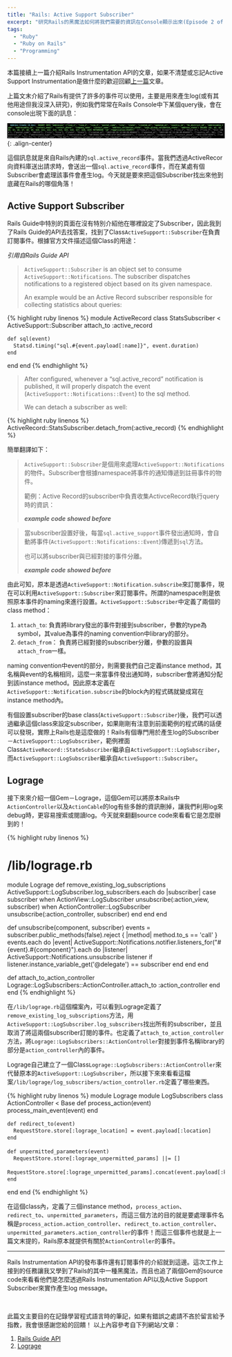 ```yaml
---
title: "Rails: Active Support Subscriber"
excerpt: "研究Rails的黑魔法如何將我們需要的資訊在Console顯示出來(Episode 2 of 2)"
tags:
  - "Ruby"
  - "Ruby on Rails" 
  - "Programming"
---
```


本篇接續上一篇介紹Rails Instrumentation API的文章，如果不清楚或忘記Active Support Instrumentation是做什麼的歡迎回顧[上一篇](https://benwanghsien.github.io/RAILS-Instrumentation/)文章。

上篇文末介紹了Rails有提供了許多的事件可以使用，主要是用來產生log(或有其他用途但我沒深入研究)，例如我們常常在Rails Console中下某個query後，會在console出現下面的訊息：

![sql.active_record事件](/assets/images/article_about/rails_sql_log.png){: .align-center}

這個訊息就是來自Rails內建的`sql.active_record`事件。當我們透過ActiveRecor向資料庫送出請求時，會送出一個`sql.active_record`事件，而在某處有個Subscriber會處理該事件會產生log。今天就是要來把這個Subscriber找出來他到底藏在Rails的哪個角落！

## Active Support Subscriber

Rails Guide中特別的頁面在沒有特別介紹他在哪裡設定了Subscriber，因此我到了Rails Guide的API去找答案，找到了Class`ActiveSupport::Subscriber`在負責訂閱事件。根據官方文件描述這個Class的用途：

*引用自Rails Guide API*

> `ActiveSupport::Subscriber` is an object set to consume `ActiveSupport::Notifications`. The subscriber dispatches notifications to a registered object based on its given namespace.
>
> An example would be an Active Record subscriber responsible for collecting statistics about queries:

{% highlight ruby linenos %}
module ActiveRecord
  class StatsSubscriber < ActiveSupport::Subscriber
    attach_to :active_record

    def sql(event)
      Statsd.timing("sql.#{event.payload[:name]}", event.duration)
    end
  end
end
{% endhighlight %}

> After configured, whenever a “sql.active_record” notification is published, it will properly dispatch the event (`ActiveSupport::Notifications::Event`) to the sql method.
>
> We can detach a subscriber as well:

{% highlight ruby linenos %}
ActiveRecord::StatsSubscriber.detach_from(:active_record)
{% endhighlight %}

簡單翻譯如下：

> `ActiveSupport::Subscriber`是個用來處理`ActiveSupport::Notifications`的物件。Subscriber會根據namespace將事件的通知傳遞到註冊事件的物件。
>
> 範例：Active Record的subscriber中負責收集ActivceRecord執行query時的資訊：
>
> ***example code showed before***

> 當subscriber設置好後，每當`sql.active_support`事件發出通知時，會自動將事件(`ActiveSupport::Notifications::Event`)傳遞到`sql`方法。
>
> 也可以將subscriber與已經對接的事件分離。
>
> ***example code showed before***

由此可知，原本是透過`ActiveSupport::Notification.subscribe`來訂閱事件，現在可以利用`ActiveSupport::Subscriber`來訂閱事件。所謂的namespace則是依照原本事件的naming來進行設置。`ActiveSupport::Subscriber`中定義了兩個的class method：
1. `attach_to`: 負責將library發出的事件對接到subscriber，參數的type為symbol，其value為事件的naming convention中library的部分。
2. `detach_from`： 負責將已經對接的subscriber分離，參數的設置與`attach_from`一樣。

naming convention中event的部分，則需要我們自己定義instance method，其名稱與event的名稱相同，這麼一來當事件發出通知時，subscriber會將通知分配到該instance method。因此原本定義在`ActiveSupport::Notification.subscribe`的block內的程式碼就變成寫在instance method內。

有個設置subscriber的base class(`ActiveSupport::Subscriber`)後，我們可以透過繼承這個class來設定subscriber，如果剛剛有注意到前面範例的程式碼的話便可以發現，實際上Rails也是這麼做的！Rails有個專門用於產生log的Subscriber－`ActiveSupport::LogSubscriber`，範例裡面Class`ActiveRecord::StateSubscriber`繼承自`ActiveSupport::LogSubscriber`，而`ActiveSupport::LogSubscriber`繼承自`ActiveSupport::Subscriber`。

## Lograge

接下來來介紹一個Gem－Lograge，這個Gem可以將原本Rails中`ActionController`以及`ActionCable`的log有些多餘的資訊刪掉，讓我們利用log來debug時，更容易搜索或閱讀log。今天就來翻翻source code來看看它是怎麼辦到的！

{% highlight ruby linenos %}
# /lib/lograge.rb
module Lograge
  def remove_existing_log_subscriptions
    ActiveSupport::LogSubscriber.log_subscribers.each do |subscriber|
      case subscriber
      when ActionView::LogSubscriber
        unsubscribe(:action_view, subscriber)
      when ActionController::LogSubscriber
        unsubscribe(:action_controller, subscriber)
      end
    end
  end

  def unsubscribe(component, subscriber)
    events = subscriber.public_methods(false).reject { |method| method.to_s == 'call' }
    events.each do |event|
      ActiveSupport::Notifications.notifier.listeners_for("#{event}.#{component}").each do |listener|
        ActiveSupport::Notifications.unsubscribe listener if listener.instance_variable_get('@delegate') == subscriber
      end
    end
  end

  def attach_to_action_controller
    Lograge::LogSubscribers::ActionController.attach_to :action_controller
  end
end
{% endhighlight %}

在`/lib/lograge.rb`這個檔案內，可以看到Lograge定義了`remove_existing_log_subscriptions`方法，用`ActiveSupport::LogSubscriber.log_subscribers`找出所有的subscriber，並且取消了將這兩個subscriber訂閱的事件。也定義了`attach_to_action_controller`方法，將`Lograge::LogSubscribers::ActionController`對接到事件名稱library的部分是`action_controller`內的事件。

Lograge自己建立了一個Class`Lograge::LogSubscribers::ActionController`來代替原本的`ActiveSupport::LogSubscriber`，所以接下來來看看這檔案`/lib/lograge/log_subscribers/action_controller.rb`定義了哪些東西。

{% highlight ruby linenos %}
module Lograge
  module LogSubscribers
    class ActionController < Base
    def process_action(event)
      process_main_event(event)
    end

    def redirect_to(event)
      RequestStore.store[:lograge_location] = event.payload[:location]
    end

    def unpermitted_parameters(event)
      RequestStore.store[:lograge_unpermitted_params] ||= []
      RequestStore.store[:lograge_unpermitted_params].concat(event.payload[:keys])
    end
  end
end
{% endhighlight %}

在這個class內，定義了三個instance method，`process_action`、`redirect_to`、`unpermitted_parameters`，而這三個方法的目的就是要處理事件名稱是`process_action.action_controller`、`redirect_to.action_controller`、`unpermitted_parameters.action_controller`的事件！而這三個事件也就是上一篇文末提的，Rails原本就提供有關於`ActionController`的事件。

----------
Rails Instrumentation API的發布事件還有訂閱事件的介紹就到這邊。這次工作上接到的任務讓我又學到了Rails的其中一種黑魔法，而且也追了兩個Gem的source code來看看他們是怎麼透過Rails Instrumentation API以及Active Support Subscriber來實作產生log message。

<br>

此篇文主要目的在記錄學習程式語言時的筆記，如果有錯誤之處請不吝於留言給予指教，我會很感謝您給的回饋！
以上內容參考自下列網站/文章：
1. [Rails Guide API](https://api.rubyonrails.org/classes/ActiveSupport/Subscriber.html)
2. [Lograge](https://github.com/roidrage/lograge)